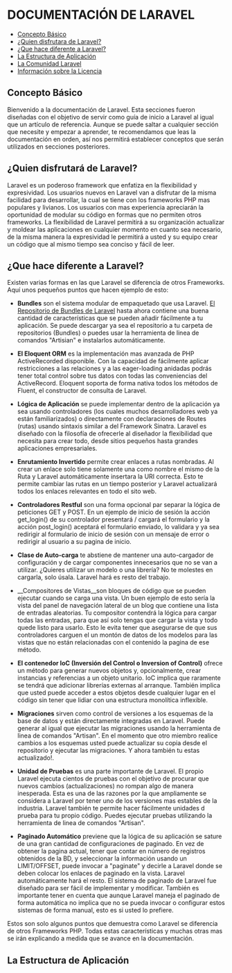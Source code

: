 # DOCUMENTACIÓN DE LARAVEL

+ [Concepto Básico](#concepto)
+ [¿Quien disfrutara de Laravel?](#quien)
+ [¿Que hace diferente a Laravel?](#diferente)
+ [La Estructura de Aplicación ](#estruct)
+ [La Comunidad Laravel](#comunidad)
+ [Información sobre la Licencia ](#licencia)

<h2 id = 'concepto'>Concepto Básico</h2>

Bienvenido a la documentación de Laravel. Esta secciones fueron diseñadas con el objetivo de servir como guía de inicio a Laravel al igual que un artículo de referencia. Aunque se puede saltar a cualquier sección que necesite y empezar a aprender, te recomendamos que leas la documentación en orden, así nos permitirá establecer conceptos que serán utilizados en secciones posteriores.

<h2 id = 'quien'>¿Quien disfrutará de Laravel?</h2>

Laravel es un poderoso framework que enfatiza en la flexibilidad y expresividad. Los usuarios nuevos en Laravel van a disfrutar de la misma facilidad para desarrollar, la cual se tiene con los frameworks PHP mas populares y livianos. Los usuarios con mas experiencia apreciarán la oportunidad de modular su código en formas que no permiten otros frameworks. La flexibilidad de Laravel permitirá a su organización actualizar y moldear las aplicaciones en cualquier momento en cuanto sea necesario, de la misma manera la expresividad le permitirá a usted y su equipo crear un código que al mismo tiempo sea conciso y fácil de leer.

<h2 id = 'diferente'>¿Que hace diferente a Laravel?</h2>

Existen varias formas en las que Laravel se diferencia de otros Frameworks. Aquí unos pequeños puntos que hacen ejemplo de esto:

+ __Bundles__ son el sistema modular de empaquetado que usa Laravel. [El Repositorio de Bundles de Laravel](http://bundles.laravel.com/) hasta ahora contiene una buena cantidad de características que se pueden añadir fácilmente a tu aplicación. Se puede descargar ya sea el repositorio  a tu carpeta de repositorios (Bundles) o puedes usar la herramienta de linea de comandos "Artisian" e instalarlos automáticamente.

+ __El Eloquent ORM__ es la implementación mas avanzada de PHP ActiveRecorded disponible. Con la capacidad de fácilmente aplicar restricciones a las relaciones y a las eager-loading anidadas podrás tener total control sobre tus datos con todas las conveniencias del ActiveRecord. Eloquent soporta de forma nativa todos los métodos de Fluent, el constructor de consulta de Laravel.

+ __Lógica de Aplicación__ se puede implementar dentro de la aplicación ya sea usando controladores (los cuales muchos desarrolladores web ya están familiarizados) o directamente con declaraciones de Routes (rutas) usando sintaxis similar a del Framework Sinatra. Laravel es diseñado con la filosofía de ofrecerle al diseñador la flexibilidad que necesita para crear todo, desde sitios pequeños hasta grandes aplicaciones empresariales.

+ __Enrutamiento Invertido__ permite crear enlaces a rutas nombradas. Al crear un enlace solo tiene solamente una como nombre el mismo de la Ruta y Laravel automáticamente insertara la URI correcta. Esto te permite cambiar las rutas en un tiempo posterior y Laravel actualizará todos los enlaces relevantes en todo el sito web.

+ __Controladores Restful__ son una forma opcional par separar la lógica de peticiones GET y POST. En un ejemplo de inicio de sesión la acción get\_login() de su controlador presentará / cargará el formulario y la acción post\_login() aceptará el formulario enviado,  lo validara y ya sea redirigir al formulario de inicio de sesión con un mensaje de error o redirigir al usuario a su pagina de inicio.

+ __Clase de Auto-carga__ te abstiene de mantener una auto-cargador de configuración y de cargar componentes innecesarios que no se van a utilizar. ¿Quieres utilizar un modelo o una librería? No te molestes en cargarla, solo úsala. Laravel hará es resto del trabajo.

+ __Compositores de Vistas__son bloques de código que se pueden ejecutar cuando se carga una vista. Un buen ejemplo de esto sería la vista del panel de navegación lateral de un blog que contiene una lista de entradas aleatorias. Tu compositor contendrá la lógica para cargar todas las entradas, para que así solo tengas que cargar la vista y todo quede listo para usarlo. Esto le evita tener que asegurarse de que sus controladores carguen el un montón de datos de los modelos para las vistas que no están relacionadas con el contenido la pagina de ese método.

+ __El contenedor IoC (Inversión del Control o Inversion of Control)__ ofrece un método para generar nuevos objetos y, opcionalmente, crear instancias y referencias a un objeto unitario. IoC implica	 que raramente se tendrá que adicionar librerías externas al arranque. También implica que usted puede acceder a estos objetos desde cualquier lugar en el código sin tener que lidiar con una estructura monolítica inflexible.

+ __Migraciones__ sirven como control de versiones a los esquemas de la base de datos y están directamente integradas en Laravel. Puede generar al igual que ejecutar las migraciones usando la herramienta de linea de comandos "Artisan". En el momento que otro miembro realice cambios a los esquemas usted puede actualizar su copia desde el repositorio y ejecutar las migraciones. Y ahora también tu estas actualizado!.

+ __Unidad de Pruebas__ es una parte importante de Laravel. El propio Laravel ejecuta cientos de pruebas con el objetivo de procurar que nuevos cambios (actualizaciones)  no rompan algo de manera inesperada. Esta es una de las razones por la que ampliamente se considera a Laravel por tener uno de los versiones mas estables de la industria. Laravel también te permite hacer fácilmente unidades d prueba para tu propio código. Puedes ejecutar pruebas utilizando la herramienta de linea de comandos "Artisan".

+ __Paginado Automático__ previene que la lógica de su aplicación se sature de una gran cantidad de configuraciones de paginado. En vez de obtener la pagina actual,  tener que contar en número de registros obtenidos de la BD,  y seleccionar la información usando un LIMIT/OFFSET, puede invocar a "paginate" y decirle a Laravel donde se deben colocar los enlaces de paginado en la vista. Laravel automáticamente hará el resto. El sistema de paginado de Laravel fue diseñado para ser fácil de implementar y modificar.  También es importante tener en cuenta que aunque Laravel maneja el paginado de forma automática no implica que no se pueda invocar o configurar estos sistemas de forma manual, esto es si usted lo prefiere.

Estos son solo algunos puntos que demuestra como Laravel se diferencia de otros Frameworks PHP. Todas estas características  y muchas otras mas se irán explicando a medida que se avance en la documentación.

<h2 id = 'estruct'>La Estructura de Aplicación</h2>

